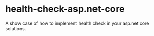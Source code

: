 # health-check-asp.net-core
A show case of how to implement health check in your asp.net core solutions.
